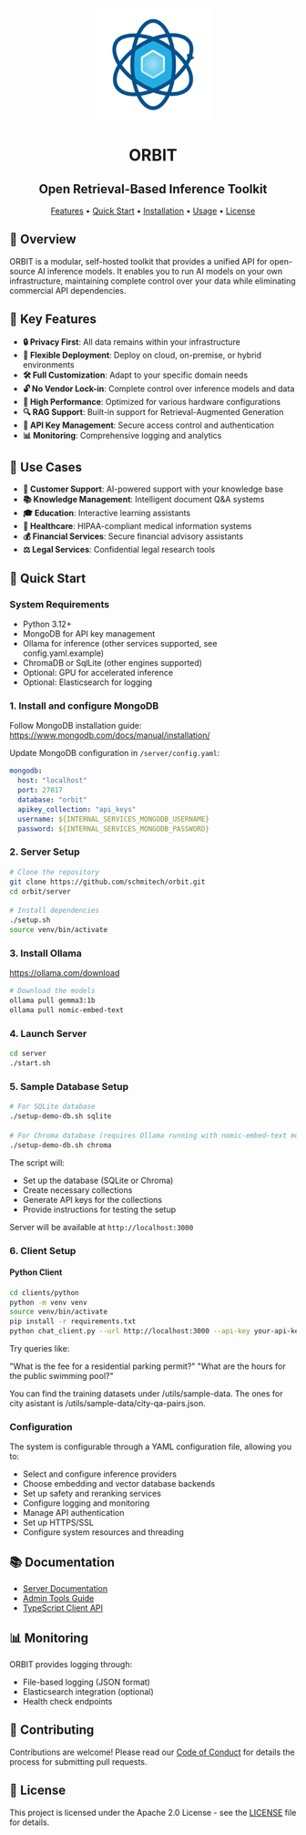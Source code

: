 <div align="center">
  <img src="orbit.png" width="200" height="200" alt="ORBIT">
  
  <h1>ORBIT</h1>
  <h2><strong>Open Retrieval-Based Inference Toolkit</strong></h2>
  
  <p>
    <a href="#-key-features">Features</a> •
    <a href="#-quick-start">Quick Start</a> •
    <a href="#-installation">Installation</a> •
    <a href="#-usage">Usage</a> •
    <a href="#-license">License</a>
  </p>
</div>

## 🎯 Overview

ORBIT is a modular, self-hosted toolkit that provides a unified API for open-source AI inference models. It enables you to run AI models on your own infrastructure, maintaining complete control over your data while eliminating commercial API dependencies.

## 🌟 Key Features

- **🔒 Privacy First**: All data remains within your infrastructure
- **🔄 Flexible Deployment**: Deploy on cloud, on-premise, or hybrid environments
- **🛠 Full Customization**: Adapt to your specific domain needs
- **🔓 No Vendor Lock-in**: Complete control over inference models and data
- **🚀 High Performance**: Optimized for various hardware configurations
- **🔍 RAG Support**: Built-in support for Retrieval-Augmented Generation
- **🔐 API Key Management**: Secure access control and authentication
- **📊 Monitoring**: Comprehensive logging and analytics

## 💼 Use Cases

- **🎯 Customer Support**: AI-powered support with your knowledge base
- **📚 Knowledge Management**: Intelligent document Q&A systems
- **🎓 Education**: Interactive learning assistants
- **🏥 Healthcare**: HIPAA-compliant medical information systems
- **💰 Financial Services**: Secure financial advisory assistants
- **⚖️ Legal Services**: Confidential legal research tools

## 🚀 Quick Start

### System Requirements

- Python 3.12+
- MongoDB for API key management
- Ollama for inference (other services supported, see config.yaml.example)
- ChromaDB or SqlLite (other engines supported)
- Optional: GPU for accelerated inference
- Optional: Elasticsearch for logging

### 1. Install and configure MongoDB
Follow MongoDB installation guide: https://www.mongodb.com/docs/manual/installation/

Update MongoDB configuration in `/server/config.yaml`:

```yaml
mongodb:
  host: "localhost"
  port: 27017
  database: "orbit"
  apikey_collection: "api_keys"
  username: ${INTERNAL_SERVICES_MONGODB_USERNAME}
  password: ${INTERNAL_SERVICES_MONGODB_PASSWORD}
```

### 2. Server Setup

```bash
# Clone the repository
git clone https://github.com/schmitech/orbit.git
cd orbit/server

# Install dependencies
./setup.sh
source venv/bin/activate
```
### 3. Install Ollama
https://ollama.com/download

```bash
# Download the models
ollama pull gemma3:1b
ollama pull nomic-embed-text
```
### 4. Launch Server
```bash
cd server
./start.sh
```

### 5. Sample Database Setup
```bash
# For SQLite database
./setup-demo-db.sh sqlite

# For Chroma database (requires Ollama running with nomic-embed-text model)
./setup-demo-db.sh chroma
```

The script will:
- Set up the database (SQLite or Chroma)
- Create necessary collections
- Generate API keys for the collections
- Provide instructions for testing the setup

Server will be available at `http://localhost:3000`

### 6. Client Setup

#### Python Client

```bash
cd clients/python
python -m venv venv
source venv/bin/activate
pip install -r requirements.txt
python chat_client.py --url http://localhost:3000 --api-key your-api-key
```

Try queries like:

"What is the fee for a residential parking permit?"
"What are the hours for the public swimming pool?"

You can find the training datasets under /utils/sample-data. The ones for city asistant is /utils/sample-data/city-qa-pairs.json.

### Configuration

The system is configurable through a YAML configuration file, allowing you to:

- Select and configure inference providers
- Choose embedding and vector database backends
- Set up safety and reranking services
- Configure logging and monitoring
- Manage API authentication
- Set up HTTPS/SSL
- Configure system resources and threading

## 📚 Documentation

- [Server Documentation](server/README.md)
- [Admin Tools Guide](server/admin/README.md)
- [TypeScript Client API](clients/typescript/api/README.md)

## 📊 Monitoring

ORBIT provides logging through:

- File-based logging (JSON format)
- Elasticsearch integration (optional)
- Health check endpoints

## 🤝 Contributing

Contributions are welcome! Please read our [Code of Conduct](CODE_OF_CONDUCT.md) for details the process for submitting pull requests.

## 📃 License

This project is licensed under the Apache 2.0 License - see the [LICENSE](LICENSE) file for details.